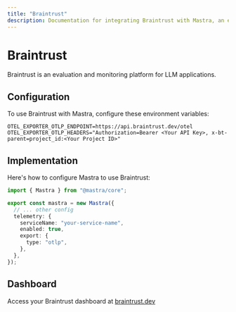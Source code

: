```yaml
---
title: "Braintrust"
description: Documentation for integrating Braintrust with Mastra, an evaluation and monitoring platform for LLM applications.
---
```


# Braintrust

Braintrust is an evaluation and monitoring platform for LLM applications.

## Configuration

To use Braintrust with Mastra, configure these environment variables:

```env
OTEL_EXPORTER_OTLP_ENDPOINT=https://api.braintrust.dev/otel
OTEL_EXPORTER_OTLP_HEADERS="Authorization=Bearer <Your API Key>, x-bt-parent=project_id:<Your Project ID>"
```

## Implementation

Here's how to configure Mastra to use Braintrust:

```typescript
import { Mastra } from "@mastra/core";

export const mastra = new Mastra({
  // ... other config
  telemetry: {
    serviceName: "your-service-name",
    enabled: true,
    export: {
      type: "otlp",
    },
  },
});
```

## Dashboard

Access your Braintrust dashboard at [braintrust.dev](https://www.braintrust.dev/)
